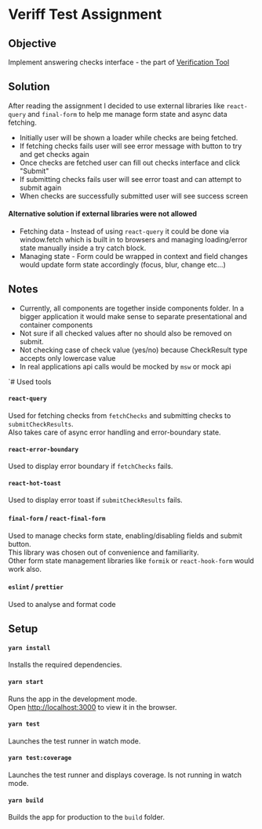 # Veriff Test Assignment

## Objective
Implement answering checks interface - the part of [Verification Tool](https://www.veriff.com/product/identity-verification-tool)


## Solution
After reading the assignment I decided to use external libraries like `react-query` and `final-form` to help me manage form state and async data fetching. <br>
- Initially user will be shown a loader while checks are being fetched.
- If fetching checks fails user will see error message with button to try and get checks again
- Once checks are fetched user can fill out checks interface and click "Submit"
- If submitting checks fails user will see error toast and can attempt to submit again
- When checks are successfully submitted user will see success screen

#### Alternative solution if external libraries were not allowed
- Fetching data - Instead of using `react-query` it could be done via window.fetch which is built in to browsers and managing loading/error state manually inside a try catch block.
- Managing state - Form could be wrapped in context and field changes would update form state accordingly (focus, blur, change etc...)

## Notes
- Currently, all components are together inside components folder. In a bigger application it would make sense to separate presentational and container components
- Not sure if all checked values after no should also be removed on submit.
- Not checking case of check value (yes/no) because CheckResult type accepts only lowercase value
- In real applications api calls would be mocked by `msw` or mock api

`# Used tools

#### `react-query`
Used for fetching checks from `fetchChecks` and submitting checks to `submitCheckResults`. <br>
Also takes care of async error handling and error-boundary state.

#### `react-error-boundary`
Used to display error boundary if `fetchChecks` fails.

#### `react-hot-toast`
Used to display error toast if `submitCheckResults` fails.

#### `final-form` / `react-final-form`
Used to manage checks form state, enabling/disabling fields and submit button.<br>
This library was chosen out of convenience and familiarity.<br>Other form state management libraries like `formik` or `react-hook-form` would work also.

#### `eslint` / `prettier`
Used to analyse and format code

## Setup

#### `yarn install`
Installs the required dependencies.

#### `yarn start`
Runs the app in the development mode. <br>
Open [http://localhost:3000](http://localhost:3000) to view it in the browser.

#### `yarn test`
Launches the test runner in watch mode.

#### `yarn test:coverage`
Launches the test runner and displays coverage. Is not running in watch mode.

#### `yarn build`
Builds the app for production to the `build` folder.